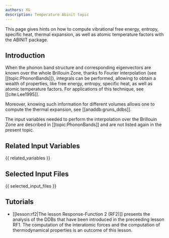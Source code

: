 ```yaml
---
authors: XG
description: Temperature Abinit topic
---
```

<!--
This file is automatically generated by mksite.py. All changes will be lost.
Change the input yaml files or the python code
-->

This page gives hints on how to compute vibrational free energy, entropy, specific heat, thermal expansion, as
well as atomic temperature factors with the ABINIT package.

## Introduction

When the phonon band structure and corresponding eigenvectors are known over
the whole Brillouin Zone, thanks fo Fourier interpolation (see
[[topic:PhononBands]]), integrals can be performed, allowing to obtain a
wealth of properties, like free energy, entropy, specific heat, as well as
atomic temperature factors. For applications of this technique, see
[[cite:Lee1995]].

Moreover, knowing such information for different volumes allows one to compute
the thermal expansion, see [[anaddb:gruns_ddbs]].

The input variables needed to perform the interpolation over the Brillouin
Zone are described in [[topic:PhononBands]] and are not listed again in the
present topic.



## Related Input Variables

{{ related_variables }}

## Selected Input Files

{{ selected_input_files }}

## Tutorials

* [[lesson:rf2|The lesson Response-Function 2 (RF2)]] presents the analysis of the DDBs that have been introduced in the preceeding lesson RF1. The computation of the interatomic forces and the computation of thermodynamical properties is an outcome of this lesson.

